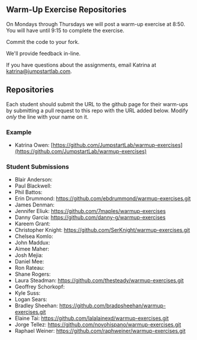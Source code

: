 ## Warm-Up Exercise Repositories

On Mondays through Thursdays we will post a warm-up exercise at 8:50. You will have until 9:15 to complete the exercise.

Commit the code to your fork.

We'll provide feedback in-line.

If you have questions about the assignments, email Katrina at katrina@jumpstartlab.com.

## Repositories

Each student should submit the URL to the github page for their warm-ups by submitting a pull request to this repo with the URL added below. Modify *only* the line with your name on it.

### Example

* Katrina Owen: [https://github.com/JumpstartLab/warmup-exercises](https://github.com/JumpstartLab/warmup-exercises)

### Student Submissions

* Blair Anderson:
* Paul Blackwell:
* Phil Battos:
* Erin Drummond: https://github.com/ebdrummond/warmup-exercises.git
* James Denman:
* Jennifer Eliuk: https://github.com/7maples/warmup-exercises
* Danny Garcia:   https://github.com/danny-g/warmup-exercises
* Kareem Grant:
* Christopher Knight: https://github.com/SerKnight/warmup-exercises.git
* Chelsea Komlo: 
* John Maddux:
* Aimee Maher:
* Josh Mejia:
* Daniel Mee:
* Ron Rateau:
* Shane Rogers:
* Laura Steadman: https://github.com/thesteady/warmup-exercises.git
* Geoffrey Schorkopf:
* Kyle Suss:
* Logan Sears:
* Bradley Sheehan: https://github.com/bradpsheehan/warmup-exercises.git
* Elaine Tai: https://github.com/lalalainexd/warmup-exercises.git
* Jorge Tellez: https://github.com/novohispano/warmup-exercises.git
* Raphael Weiner: https://github.com/raphweiner/warmup-exercises.git

